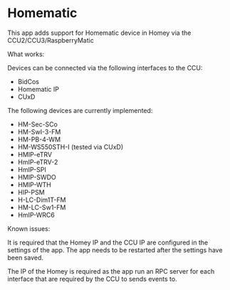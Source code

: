# Homematic

This app adds support for Homematic device in Homey via the CCU2/CCU3/RaspberryMatic

What works:

Devices can be connected via the following interfaces to the CCU:

* BidCos
* Homematic IP
* CUxD

The following devices are currently implemented:

* HM-Sec-SCo
* HM-SwI-3-FM
* HM-PB-4-WM
* HM-WS550STH-I (tested via CUxD)
* HMIP-eTRV
* HmIP-eTRV-2
* HmIP-SPI
* HMIP-SWDO
* HMIP-WTH
* HIP-PSM
* H-LC-Dim1T-FM
* HM-LC-Sw1-FM
* HmIP-WRC6

Known issues:

It is required that the Homey IP and the CCU IP are configured in the settings of the app. The app needs to be restarted after the settings have been saved.

The IP of the Homey is required as the app run an RPC server for each interface that are required by the CCU to sends events to.